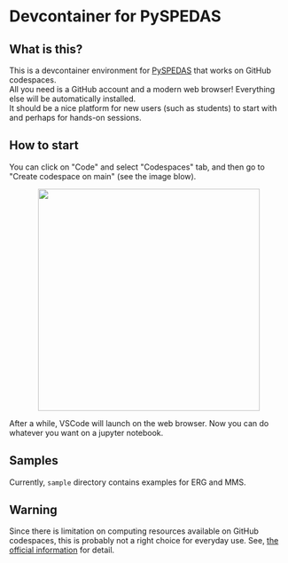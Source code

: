 # Devcontainer for PySPEDAS

## What is this?
This is a devcontainer environment for [PySPEDAS](https://github.com/spedas/pyspedas) that works on GitHub codespaces.  
All you need is a GitHub account and a modern web browser! Everything else will be automatically installed.  
It should be a nice platform for new users (such as students) to start with and perhaps for hands-on sessions.

## How to start
You can click on "Code" and select "Codespaces" tab, and then go to "Create codespace on main" (see the image blow).

<div align="center">
<img src="https://github.com/amanotk/pyspedas-devcontainer/assets/46679145/0433f33d-e337-4afb-8871-05c9a4afed99" width="400px">
</div>

After a while, VSCode will launch on the web browser. Now you can do whatever you want on a jupyter notebook.

## Samples
Currently, `sample` directory contains examples for ERG and MMS.

## Warning
Since there is limitation on computing resources available on GitHub codespaces, this is probably not a right choice for everyday use.
See, [the official information](https://docs.github.com/en/billing/managing-billing-for-github-codespaces/about-billing-for-github-codespaces) for detail.
